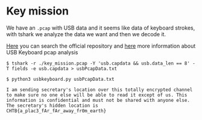 # Key mission


We have an `.pcap` with USB data and it seems like data of keyboard strokes, with tshark we analyze the data we want and then we decode it.


[Here](https://github.com/TeamRocketIst/ctf-usb-keyboard-parser) you can search the official repository and [here](https://book.hacktricks.xyz/forensics/pcaps-analysis/usb-keyboard-pcap-analysis) more information about USB Keyboard pcap analysis

```
$ tshark -r ./key_mission.pcap -Y 'usb.capdata && usb.data_len == 8' -T fields -e usb.capdata > usbPcapData.txt

$ python3 usbkeyboard.py usbPcapData.txt

I am sending secretary's location over this totally encrypted channel to make sure no one else will be able to read it except of us. This information is confidential and must not be shared with anyone else. The secretary's hidden location is CHTB{a_plac3_fAr_fAr_away_fr0m_earth}
```
